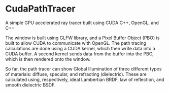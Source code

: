 # CudaPathTracer
A simple GPU accelerated ray tracer built using CUDA C++, OpenGL, and C++

The window is built using GLFW library, and a Pixel Buffer Object (PBO) is built to allow CUDA to communicate with OpenGL. The path tracing calculations are done using a CUDA kernel, which then write data into a CUDA buffer. A second kernel sends data from the buffer into the PBO, which is then rendered onto the window.

So far, the path tracer can show Global Illumination of three different types of materials: diffuse, specular, and refracting (dielectric). These are calculated using, respectively, ideal Lambertian BRDF, law of reflection, and smooth dielectric BSDF.

